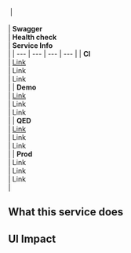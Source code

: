  | <br><br> | **Swagger**<br> | **Health check**<br> | **Service Info**<br> |
| --- | --- | --- | --- |
| **CI**<br> | [Link](https://cpa-dev-cap-content-service.5463.aws.thomsonreuters.com/swagger-ui.html)<br> | Link<br> | Link<br> |
| **Demo**<br> | [Link](https://cpa-test-cap-content-service.5463.aws.thomsonreuters.com/swagger-ui.html)<br> | Link<br> | Link<br> |
| **QED**<br> | [Link](https://cpa-qed-cap-content-service.5463.aws.thomsonreuters.com/swagger-ui.html)<br> | Link<br> | Link<br> |
| **Prod**<br> | Link<br> | Link<br> | Link<br> |

## What this service does

## UI Impact